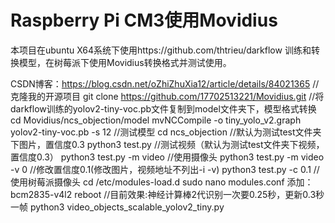 # Raspberry Pi CM3使用Movidius
本项目在ubuntu X64系统下使用https://github.com/thtrieu/darkflow 训练和转换模型，在树莓派下使用Movidius转换格式并测试使用。

CSDN博客：https://blog.csdn.net/oZhiZhuXia12/article/details/84021365
//克隆我的开源项目
git clone https://github.com/17702513221/Movidius.git
//将darkflow训练的yolov2-tiny-voc.pb文件复制到model文件夹下，模型格式转换
cd Movidius/ncs_objection/model
mvNCCompile -o tiny_yolo_v2.graph yolov2-tiny-voc.pb -s 12
//测试模型
cd ncs_objection
//默认为测试test文件夹下图片，置信度0.3
python3 test.py
//测试视频（默认为测试test文件夹下视频，置信度0.3）
python3 test.py -m video
//使用摄像头
python3 test.py -m video -v 0
//修改置信度0.1(修改图片，视频地址不列出-i -v)
python3 test.py -c 0.1
//使用树莓派摄像头
cd /etc/modules-load.d
sudo nano modules.conf
添加：bcm2835-v4l2
reboot
//目前效果:神经计算棒2代识别一次要0.25秒，更新0.3秒一帧
python3 video_objects_scalable_yolov2_tiny.py
